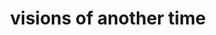 ---
layout: playlist
title: visions of another time
section: College
embed: '<iframe style="width: 19vw; float: right;" src="https://open.spotify.com/embed/playlist/0B1pbEY1ORc5SZgD4Yn27q" width="300" height="380" frameborder="0" allowtransparency="true" allow="encrypted-media"></iframe>'
story: freshman summer
order: 4
---